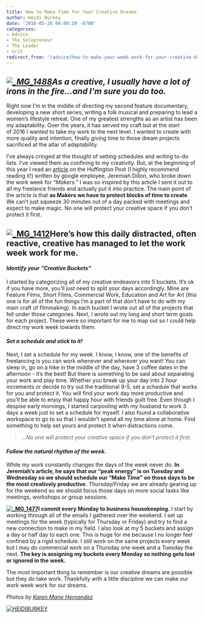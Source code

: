 ```yaml
---
title: How to Make Time for Your Creative Dreams
author: Heidi Burkey
date: '2016-05-26 04:00:20 -0700'
categories:
- Advice
- The Solopreneur
- The Leader
- Grit
redirect_from: "/advice/how-to-make-your-week-work-for-your-creative-dreams/"
---
```


## _[![_MG_1488](https://yellow-blog-images.imgix.net/2016/05/MG_1488.jpg)](https://yellow-blog-images.imgix.net/2016/05/MG_1488.jpg)As a creative, I usually have a lot of irons in the fire...and I'm sure you do too._

Right now I’m in the middle of directing my second feature documentary, developing a new short series, writing a folk musical and preparing to lead a women’s lifestyle retreat. One of my greatest strengths as an artist has been my adaptability. Over the years, it has served my craft but at the start of 2016 I wanted to take my work to the next level. I wanted to create with more quality and intention, finally giving time to those dream projects sacrificed at the altar of adaptability.

I’ve always cringed at the thought of setting schedules and writing to-do lists. I’ve viewed them as confining to my creativity. But, at the beginning of this year I read an [article](http://www.huffingtonpost.com/entry/google-time-management_us_5671f55de4b0dfd4bcc0969f) on the Huffington Post (I highly recommend reading it!) written by google employee, Jeremiah Dillon, who broke down the work week for _“Makers.”_ I was so inspired by this article I sent it out to all my freelance friends and actually put it into practice. The main point of the article is that **as Makers we have to protect blocks of time to create**. We can’t just squeeze 30 minutes out of a day packed with meetings and expect to make magic. No one will protect your creative space if you don’t protect it first.

## [![_MG_1412](https://yellow-blog-images.imgix.net/2016/05/MG_1412.jpg)](https://yellow-blog-images.imgix.net/2016/05/MG_1412.jpg)Here’s how this daily distracted, often reactive, creative has managed to let the work week work for me.

#### _Identify your “Creative Buckets”_

I started by categorizing all of my creative endeavors into 5 buckets. It’s ok if you have more, you’ll just need to split your days accordingly. Mine are Feature Films, Short Films, Commercial Work, Education and Art for Art (this one is for all of the fun things I’m a part of that don’t have to do with my main craft of filmmaking). In each bucket I wrote out all of the projects that fell under those categories. Next, I wrote out my long and short term goals for each project. These were so important for me to map out so I could help direct my work week towards them.

#### _Set a schedule and stick to it!_

Next, I set a schedule for my week. I know, I know, one of the benefits of freelancing is you can work whenever and wherever you want! You can sleep in, go on a hike in the middle of the day, have 3 coffee dates in the afternoon - it’s the best! But there is something to be said about separating your work and play time. Whether you break up your day into 2 hour increments or decide to try out the traditional 9-5, set a schedule that works for you and protect it. You will find your work day more productive and you’ll be able to enjoy that happy hour with friends guilt free. Even though I despise early mornings, I started carpooling with my husband to work 3 days a week just to set a schedule for myself. I also found a collaborative workspace to go to so that I wouldn’t spend all my time alone at home. Find something to help set yours and protect it when distractions come.

> _...No one will protect your creative space if you don’t protect it first._

#### _Follow the natural rhythm of the week._

While my work constantly changes the days of the week never do. **In Jeremiah’s article, he says that our “peak energy” is on Tuesday and Wednesday so we should schedule our “Make Time” on those days to be the most creatively productive.** Thursday/Friday we are already gearing up for the weekend so we should focus those days on more social tasks like meetings, workshops or group sessions.

**[![_MG_1477](https://yellow-blog-images.imgix.net/2016/05/MG_1477.jpg)](https://yellow-blog-images.imgix.net/2016/05/MG_1477.jpg)I commit every Monday to business housekeeping.** I start by working through all of the emails I gathered over the weekend. I set up meetings for the week (typically for Thursday or Friday) and try to find a new connection to make in my field. I also look at my 5 buckets and assign a day or half day to each one. This is huge for me because I no longer feel confined by a rigid schedule. I still work on the same projects every week but I may do commercial work on a Thursday one week and a Tuesday the next. **The key is assigning my buckets every Monday so nothing gets lost or ignored in the week.**

The most important thing to remember is our creative dreams are possible but they do take work. Thankfully with a little discipline we can make our work week work for our dreams. 

_Photos by [Karen Marie Hernandez](http://www.karenmariehernandez.com/)_

[![HEIDIBURKEY](https://yellow-blog-images.imgix.net/2016/05/HEIDIBURKEY.jpg)](http://www.heidiburkey.com/)

